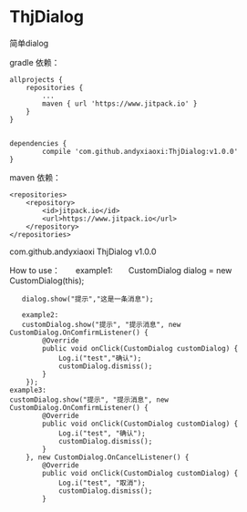 # ThjDialog
简单dialog

gradle 依赖：

	allprojects {
		repositories {
			...
			maven { url 'https://www.jitpack.io' }
		}
	}
 
 
	dependencies {
	        compile 'com.github.andyxiaoxi:ThjDialog:v1.0.0'
	}
  
  
  
maven 依赖：

	<repositories>
		<repository>
		    <id>jitpack.io</id>
		    <url>https://www.jitpack.io</url>
		</repository>
	</repositories>
  
 <dependency>
	    <groupId>com.github.andyxiaoxi</groupId>
	    <artifactId>ThjDialog</artifactId>
	    <version>v1.0.0</version>
	</dependency>
  
  
  
  How to use：
       example1:
       CustomDialog dialog = new CustomDialog(this);
        
       dialog.show("提示","这是一条消息");
	
       example2:
       customDialog.show("提示", "提示消息", new CustomDialog.OnComfirmListener() {
            @Override
            public void onClick(CustomDialog customDialog) {
                Log.i("test","确认");
                customDialog.dismiss();
            }
        });
	example3:
	customDialog.show("提示", "提示消息", new CustomDialog.OnComfirmListener() {
            @Override
            public void onClick(CustomDialog customDialog) {
                Log.i("test", "确认");
                customDialog.dismiss();
            }
        }, new CustomDialog.OnCancelListener() {
            @Override
            public void onClick(CustomDialog customDialog) {
                Log.i("test", "取消");
                customDialog.dismiss();
            }

